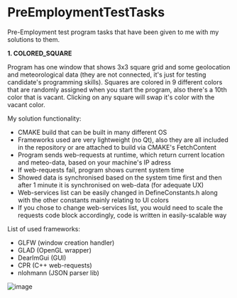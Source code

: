 # PreEmploymentTestTasks
Pre-Employment test program tasks that have been given to me with my solutions to them.


**1. COLORED_SQUARE**

Program has one window that shows 3x3 square grid and some geolocation and meteorological data (they are not connected, it's just for testing candidate's programming skills). Squares are colored in 9 different colors that are randomly assigned when you start the program, also there's a 10th color that is vacant. Clicking on any square will swap it's color with the vacant color.

My solution functionality:
- CMAKE build that can be built in many different OS
- Frameworks used are very lightweight (no Qt), also they are all included in the repository or are attached to build via CMAKE's FetchContent
- Program sends web-requests at runtime, which return current location and meteo-data, based on your machine's IP adress
- If web-requests fail, program shows current system time
- Showed data is synchronised based on the system time first and then after 1 minute it is synchronised on web-data (for adequate UX)
- Web-services list can be easily changed in DefineConstants.h along with the other constants mainly relating to UI colors
- If you chose to change web-services list, you would need to scale the requests code block accordingly, code is written in easily-scalable way

List of used frameworks:
- GLFW (window creation handler)
- GLAD (OpenGL wrapper)
- DearImGui (GUI)
- CPR (C++ web-requests)
- nlohmann (JSON parser lib)

![image](https://github.com/user-attachments/assets/0f1b08ce-07ef-4c65-aef9-2e24cabdb10f)

